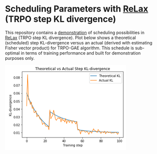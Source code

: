 # Scheduling Parameters with [ReLax](https://github.com/nslyubaykin/relax) (TRPO step KL divergence)

This repository contains a [demonstration](https://github.com/nslyubaykin/trpo_schedule_kl/blob/master/trpo_schedule_kl.ipynb) of scheduling possibilities in [ReLax](https://github.com/nslyubaykin/relax) (TRPO step KL divergence). 
Plot below shows a theoretical (scheduled) step KL-divergence versus an actual (derived with estimating Fisher vector product) for TRPO-GAE algorithm. 
This schedule is sub-optimal in terms of training performance and built for demonstration purposes only.

![kl_div_plot](https://github.com/nslyubaykin/trpo_schedule_kl/blob/master/kl_div_plot.png)

